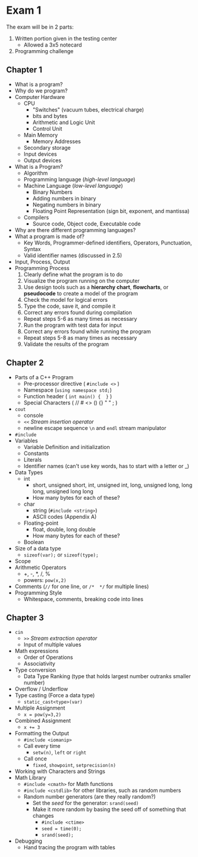 # Exam 1
The exam will be in 2 parts:
1. Written portion given in the testing center
    * Allowed a 3x5 notecard
2. Programming challenge

## Chapter 1
* What is a program?
* Why do we program?
* Computer Hardware
  * CPU
    * "Switches" (vacuum tubes, electrical charge)
    * bits and bytes
    * Arithmetic and Logic Unit
    * Control Unit
  * Main Memory
    * Memory Addresses
  * Secondary storage
  * Input devices
  * Output devices
* What is a Program?
  * Algorithm
  * Programming language (*high-level language*)
  * Machine Language (*low-level language*)
    * Binary Numbers
    * Adding numbers in binary
    * Negating numbers in binary
    * Floating Point Representation (sign bit, exponent, and mantissa)
  * Compilers
    * Source code, Object code, Executable code
* Why are there different programming languages?
* What a program is made of?
  * Key Words, Programmer-defined identifiers, Operators, Punctuation, Syntax
  * Valid identifier names (discussed in 2.5)
* Input, Process, Output
* Programming Process
  1. Clearly define what the program is to do
  2. Visualize the program running on the computer
  3. Use design tools such as a __hierarchy chart__, __flowcharts__, or __pseudocode__ to create a model of the program
  4. Check the model for logical errors
  5. Type the code, save it, and compile it
  6. Correct any errors found during compilation
    * Repeat steps 5-6 as many times as necessary
  7. Run the program with test data for input
  8. Correct any errors found while running the program
    * Repeat steps 5-8 as many times as necessary
  9. Validate the results of the program

## Chapter 2
* Parts of a C++ Program
  * Pre-processor directive ( `#include <>` )
  * Namespace  (`using namespace std;`)
  * Function header  ( `int main() {  }` )
  * Special Characters  ( // # <> () {} " " ; )
* `cout`
  * console
  * `<<` *Stream insertion operator*
  * newline escape sequence `\n` and `endl` stream manipulator
* `#include`
* Variables
  * Variable Definition and initialization
  * Constants
  * Literals
  * Identifier names (can't use key words, has to start with a letter or _)
* Data Types
  * int
    * short, unsigned short, int, unsigned int, long, unsigned long, long long, unsigned long long
    * How many bytes for each of these?
  * char
    * string (`#include <string>`)
    * ASCII codes (Appendix A)
  * Floating-point
    * float, double, long double
    * How many bytes for each of these?
  * Boolean
* Size of a data type
  * `sizeof(var);` or `sizeof(type);`
* Scope
* Arithmetic Operators
  * +, -, *, /, %
  * powers:  `pow(x,2)`
* Comments (`//` for one line, or `/*  */` for multiple lines)
* Programming Style
  * Whitespace, comments, breaking code into lines

## Chapter 3
* `cin`
  * `>>` *Stream extraction operator*
  * Input of multiple values
* Math expressions
  * Order of Operations
  * Associativity
* Type conversion
  * Data Type Ranking (type that holds largest number outranks smaller number)
* Overflow / Underflow
* Type casting (Force a data type)
  * `static_cast<type>(var)`
* Multiple Assignment
  * `x = pow(y=3,2)`
* Combined Assignment
  * `x += 3`
* Formatting the Output
  * `#include <iomanip>`
  * Call every time
    * `setw(n)`, `left` or `right`
  * Call once
    * `fixed`, `showpoint`, `setprecision(n)`
* Working with Characters and Strings
* Math Library
  * `#include <cmath>` for Math functions
  * `#include <cstdlib>` for other libraries, such as random numbers
  * Random number generators (are they really random?)
    * Set the *seed* for the generator: `srand(seed)`
    * Make it more random by basing the seed off of something that changes
      * `#include <ctime>`
      * `seed = time(0);`
      * `srand(seed);`
* Debugging
  * Hand tracing the program with tables